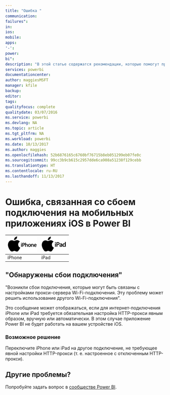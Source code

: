 ```yaml
---
title: "Ошибка "
communication: 
failures": 
in: 
ios: 
mobile: 
apps: 
'-': 
power: 
bi": 
description: "В этой статье содержатся рекомендации, которые помогут при появлении сообщения \"Возникли сбои подключения, которые могут быть связаны с настройками прокси-сервера Wi-Fi-подключения\"."
services: powerbi
documentationcenter: 
author: maggiesMSFT
manager: kfile
backup: 
editor: 
tags: 
qualityfocus: complete
qualitydate: 03/07/2016
ms.service: powerbi
ms.devlang: NA
ms.topic: article
ms.tgt_pltfrm: NA
ms.workload: powerbi
ms.date: 10/13/2017
ms.author: maggies
ms.openlocfilehash: 52b6876165c6760bf76715b8eb051299eb07fe0c
ms.sourcegitcommit: 99cc3b9cb615c2957dde6ca908a51238f129cebb
ms.translationtype: HT
ms.contentlocale: ru-RU
ms.lasthandoff: 11/13/2017
---
```

# <a name="error-communication-failures-in-ios-mobile-apps---power-bi"></a>Ошибка, связанная со сбоем подключения на мобильных приложениях iOS в Power BI
| ![iPhone](media/mobile-known-issues-with-the-iphone-app/iphone-logo-50-px.png) | ![iPad](media/mobile-known-issues-with-the-iphone-app/ipad-logo-50-px.png) |
|:--- |:--- |
| iPhone |iPad |

## <a name="we-encountered-communication-failures"></a>"Обнаружены сбои подключения"
"Возникли сбои подключения, которые могут быть связаны с настройками прокси-сервера Wi-Fi-подключения. Эту проблему может решить использование другого Wi-Fi-подключения".

Это сообщение может отображаться, если для интернет-подключения iPhone или iPad требуется обязательная настройка HTTP-прокси явным образом, вручную или автоматически. В этом случае приложение Power BI не будет работать на вашем устройстве iOS.

### <a name="workaround"></a>Возможное решение
Переключите iPhone или iPad на другое подключение, не требующее явной настройки HTTP-прокси (т. е. настроенное с отключенным HTTP-прокси).

## <a name="other-issues"></a>Другие проблемы?
Попробуйте задать вопрос в [сообществе Power BI](http://community.powerbi.com/).

